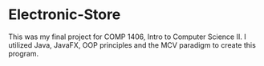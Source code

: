 # Electronic-Store
This was my final project for COMP 1406, Intro to Computer Science II.
I utilized Java, JavaFX, OOP principles and the MCV paradigm to create this program.
